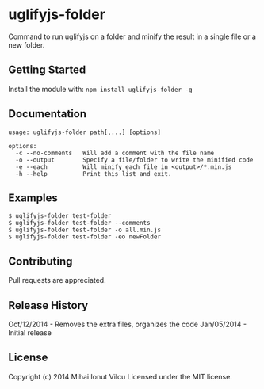 # uglifyjs-folder

Command to run uglifyjs on a folder and minify the result in a single file or a new folder.

## Getting Started
Install the module with: `npm install uglifyjs-folder -g`


## Documentation
    usage: uglifyjs-folder path[,...] [options]

    options:
      -c --no-comments   Will add a comment with the file name
      -o --output        Specify a file/folder to write the minified code
      -e --each          Will minify each file in <output>/*.min.js
      -h --help          Print this list and exit.

## Examples
    $ uglifyjs-folder test-folder
    $ uglifyjs-folder test-folder --comments
    $ uglifyjs-folder test-folder -o all.min.js
    $ uglifyjs-folder test-folder -eo newFolder

## Contributing
Pull requests are appreciated.

## Release History
Oct/12/2014 - Removes the extra files, organizes the code
Jan/05/2014 - Initial release

## License
Copyright (c) 2014 Mihai Ionut Vilcu
Licensed under the MIT license.
